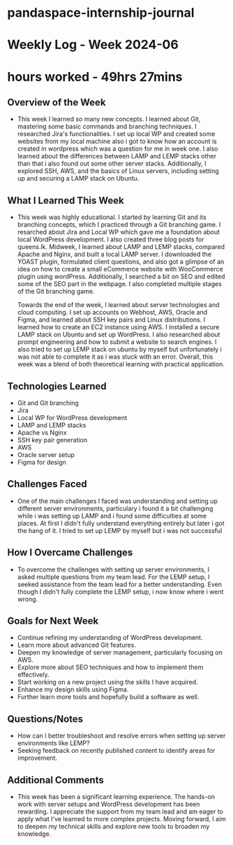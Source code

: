 # pandaspace-internship-journal

# Weekly Log - Week 2024-06
# hours worked - 49hrs 27mins

## Overview of the Week
- This week I learned so many new concepts. I learned about Git, mastering some basic commands and branching techniques. I researched Jira's functionalities. 
  I set up local WP and created some websites from my local machine also i got to know how an account is created in wordpress which was a question for me in week one. 
  I also learned about the differences between LAMP and LEMP stacks other than that i also found out some other server stacks. Additionally, I explored SSH, AWS, 
  and the basics of Linux servers, including setting up and securing a LAMP stack on Ubuntu. 

## What I Learned This Week
- This week was highly educational. I started by learning Git and its branching concepts, which I practiced through a Git branching game. I resarched about Jira and Local WP 
  which gave me a foundation about local WordPress development. I also created three blog posts for queens.lk. Midweek, I learned about LAMP and LEMP stacks, compared Apache 
  and Nginx, and built a local LAMP server. I downloaded the YOAST plugin, formulated client questions, and also got a glimpse of an idea on how to create a small eCommerce 
  website with WooCommerce plugin using wordPress. Additionally, I searched a bit on SEO and edited some of the SEO part in the webpage. I also completed multiple stages of the Git branching game.

  Towards the end of the week, I learned about server technologies and cloud computing. I set up accounts on Webhost, AWS, Oracle and Figma, and learned about SSH key pairs and Linux distributions. 
  I learned how to create an EC2 instance using AWS. I installed a secure LAMP stack on Ubuntu and set up WordPress. I also researched about prompt engineering and how to submit a website to search engines. 
  I also tried to set up LEMP stack on ubuntu by myself but unfortunately i was not able to complete it as i was stuck with an error. Overall, this week was a blend of both theoretical learning 
  with practical application.

## Technologies Learned
 - Git and Git branching
 - Jira 
 - Local WP for WordPress development
 - LAMP and LEMP stacks
 - Apache vs Nginx
 - SSH key pair generation
 - AWS 
 - Oracle server setup
 - Figma for design

## Challenges Faced
 - One of the main challenges I faced was understanding and setting up different server environments, particulary i found it a bit challenging while i was setting up LAMP 
   and i found some difficulties at some places. At first I didn't fully understand everything entirely but later i got the hang of it. I tried to set up LEMP by myself but i was not successful 

## How I Overcame Challenges
 - To overcome the challenges with setting up server environments, I asked multiple questions from my team lead. 
   For the LEMP setup, I seeked assistance from the team lead for a better understanding. Even though I didn't fully complete the LEMP setup, i now know where i went wrong.

## Goals for Next Week
 - Continue refining my understanding of WordPress development.
 - Learn more about advanced Git features.
 - Deepen my knowledge of server management, particularly focusing on AWS.
 - Explore more about SEO techniques and how to implement them effectively.
 - Start working on a new project using the skills I have acquired.
 - Enhance my design skills using Figma.
 - Further learn more tools and hopefully build a software as well.

## Questions/Notes
 - How can I better troubleshoot and resolve errors when setting up server environments like LEMP?
 - Seeking feedback on recently published content to identify areas for improvement.

## Additional Comments
 - This week has been a significant learning experience. The hands-on work with server setups and WordPress development has been rewarding. 
   I appreciate the support from my team lead and am eager to apply what I've learned to more complex projects. 
   Moving forward, I aim to deepen my technical skills and explore new tools to broaden my knowledge.
